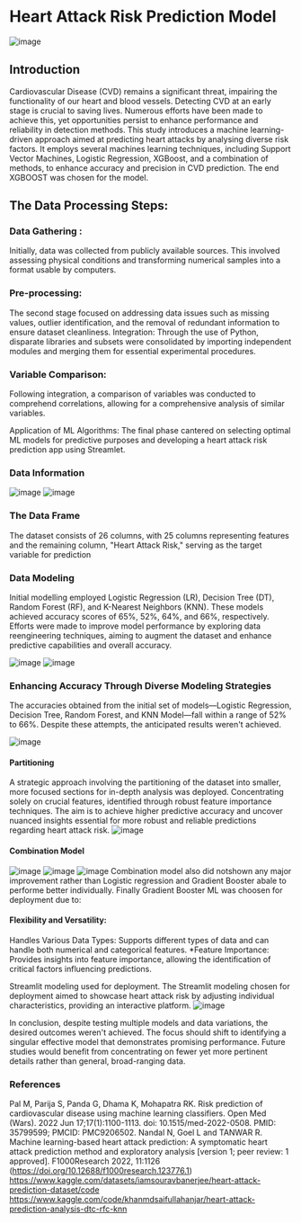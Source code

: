 # Heart Attack Risk Prediction Model
![image](https://github.com/steve3636/Project-4-Heart-Prediction-Model/assets/139638282/77715068-04c1-4800-9d59-315746bb2122)

## Introduction
Cardiovascular Disease (CVD) remains a significant threat, impairing the functionality of our heart and blood vessels. Detecting CVD at an early stage is crucial to saving lives. Numerous efforts have been made to achieve this, yet opportunities persist to enhance performance and reliability in detection methods. This study introduces a machine learning-driven approach aimed at predicting heart attacks by analysing diverse risk factors. It employs several machines learning techniques, including Support Vector Machines, Logistic Regression, XGBoost, and a combination of methods, to enhance accuracy and precision in CVD prediction. The end XGBOOST was chosen for the model.

## The Data Processing Steps:
### Data Gathering :
Initially, data was collected from publicly available sources. This involved assessing physical conditions and transforming numerical samples into a format usable by computers.

### Pre-processing:
The second stage focused on addressing data issues such as missing values, outlier identification, and the removal of redundant information to ensure dataset cleanliness. Integration: Through the use of Python, disparate libraries and subsets were consolidated by importing independent modules and merging them for essential experimental procedures.

### Variable Comparison:
Following integration, a comparison of variables was conducted to comprehend correlations, allowing for a comprehensive analysis of similar variables.

Application of ML Algorithms: The final phase cantered on selecting optimal ML models for predictive purposes and developing a heart attack risk prediction app using Streamlet.

### Data Information
![image](https://github.com/steve3636/Project-4-Heart-Prediction-Model/assets/139638282/6a2ac014-9f60-4364-87a1-392d05239949)
![image](https://github.com/steve3636/Project-4-Heart-Prediction-Model/assets/139638282/f793a0ce-43b2-4f36-b230-abd1a4ff690e)


### The Data Frame
The dataset consists of 26 columns, with 25 columns representing features and the remaining column, "Heart Attack Risk," serving as the target variable for prediction

### Data Modeling
Initial modelling employed Logistic Regression (LR), Decision Tree (DT), Random Forest (RF), and K-Nearest Neighbors (KNN). These models achieved accuracy scores of 65%, 52%, 64%, and 66%, respectively. Efforts were made to improve model performance by exploring data reengineering techniques, aiming to augment the dataset and enhance predictive capabilities and overall accuracy. 

![image](https://github.com/steve3636/Project-4-Heart-Prediction-Model/assets/139638282/90b83168-3e7a-4915-b628-c8e93d0d4333)
![image](https://github.com/steve3636/Project-4-Heart-Prediction-Model/assets/139638282/2edc83de-c52d-4c69-b81d-24b98ab18922)


### Enhancing Accuracy Through Diverse Modeling Strategies
The accuracies obtained from the initial set of models—Logistic Regression, Decision Tree, Random Forest, and KNN Model—fall within a range of 52% to 66%. Despite these attempts, the anticipated results weren't achieved. 

![image](https://github.com/steve3636/Project-4-Heart-Prediction-Model/assets/139638282/34b2ff9a-ea84-4881-a9e5-09162775a2be)

#### Partitioning
A strategic approach involving the partitioning of the dataset into smaller, more focused sections for in-depth analysis was deployed. Concentrating solely on crucial features, identified through robust feature importance techniques. The aim is to achieve higher predictive accuracy and uncover nuanced insights essential for more robust and reliable predictions regarding heart attack risk. 
![image](https://github.com/steve3636/Project-4-Heart-Prediction-Model/assets/139638282/aa0f7cfa-2867-475b-af21-cec73399154b)

#### Combination Model
![image](https://github.com/steve3636/Project-4-Heart-Prediction-Model/assets/139638282/d29a84f0-927f-49f2-8091-a0fb0a4c7cd5)
![image](https://github.com/steve3636/Project-4-Heart-Prediction-Model/assets/139638282/3145358c-33eb-4fdd-b49c-8e42b7f087ce)
![image](https://github.com/steve3636/Project-4-Heart-Prediction-Model/assets/139638282/93fd1c0c-a511-4653-a4e3-096e9e6f6103)
Combination model also did notshown any major improvement rather than Logistic regression and Gradient Booster abale to performe better individually. Finally Gradient Booster ML was choosen for deployment due to:

#### Flexibility and Versatility:
Handles Various Data Types: Supports different types of data and can handle both numerical and categorical features. *Feature Importance: Provides insights into feature importance, allowing the identification of critical factors influencing predictions. 

Streamlit modeling used for deployment. The Streamlit modeling chosen for deployment aimed to showcase heart attack risk by adjusting individual characteristics, providing an interactive platform. 
![image](https://github.com/steve3636/Project-4-Heart-Prediction-Model/assets/139638282/e35f0b75-756f-4765-868d-aa5bd49ddae6)

In conclusion, despite testing multiple models and data variations, the desired outcomes weren't achieved. The focus should shift to identifying a singular effective model that demonstrates promising performance. Future studies would benefit from concentrating on fewer yet more pertinent details rather than general, broad-ranging data.

### References
Pal M, Parija S, Panda G, Dhama K, Mohapatra RK. Risk prediction of cardiovascular disease using machine learning classifiers. Open Med (Wars). 2022 Jun 17;17(1):1100-1113. doi: 10.1515/med-2022-0508. PMID: 35799599; PMCID: PMC9206502. Nandal N, Goel L and TANWAR R. Machine learning-based heart attack prediction: A symptomatic heart attack prediction method and exploratory analysis [version 1; peer review: 1 approved]. F1000Research 2022, 11:1126 (https://doi.org/10.12688/f1000research.123776.1) https://www.kaggle.com/datasets/iamsouravbanerjee/heart-attack-prediction-dataset/code https://www.kaggle.com/code/khanmdsaifullahanjar/heart-attack-prediction-analysis-dtc-rfc-knn
